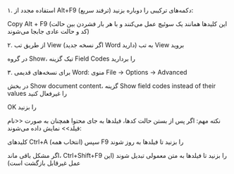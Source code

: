 ۱. استفاده مجدد از Alt+F9 (ترفند سریع)
دکمه‌های ترکیبی را دوباره بزنید:

Copy
Alt + F9
(این کلیدها همانند یک سوئیچ عمل می‌کنند و با هر بار فشردن بین حالت کد و حالت عادی جابجا می‌شوند)

۲. از طریق تب View (اگر نسخه جدید Word دارید)
به تب View بروید

در گروه Show، تیک گزینه Field Codes را بردارید

۳. برای نسخه‌های قدیمی Word:
منوی File → Options → Advanced

در بخش Show document content، گزینه Show field codes instead of their values را غیرفعال کنید

OK را بزنید

نکته مهم:
اگر پس از بستن حالت کدها، فیلدها به جای محتوا همچنان به صورت <<نام فیلد>> نمایش داده می‌شوند:

کلیدهای Ctrl+A (انتخاب همه) سپس F9 را بزنید تا فیلدها به روز شوند

اگر مشکل باقی ماند، Ctrl+Shift+F9 را بزنید تا فیلدها به متن معمولی تبدیل شوند (این عمل غیرقابل بازگشت است)
